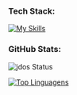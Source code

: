 ### Tech Stack:

[![My Skills](https://skills.thijs.gg/icons?i=linux,py,django,js,html,css,bootstrap,php,jquery,sqlite,postgres,mysql,ps,wordpress,docker,git,figma,laravel,matlab,octave,postman,vscode,arduino,bash,autocad,cs,cmake,eclipse,godot)](https://skills.thijs.gg)

### GitHub Stats: 

![jdos Status](https://github-readme-stats.vercel.app/api?username=jdos&show_icons=true&theme=react)

[![Top Linguagens](https://github-readme-stats.vercel.app/api/top-langs/?username=jdos&layout=compact&theme=react)](https://github.com/anuraghazra/github-readme-stats)



<!--
**JDOS/jdos** is a ✨ _special_ ✨ repository because its `README.md` (this file) appears on your GitHub profile.

Here are some ideas to get you started:

- 🔭 I’m currently working on ...
- 🌱 I’m currently learning ...
- 👯 I’m looking to collaborate on ...
- 🤔 I’m looking for help with ...
- 💬 Ask me about ...
- 📫 How to reach me: ...
- 😄 Pronouns: ...
- ⚡ Fun fact: ...
-->
